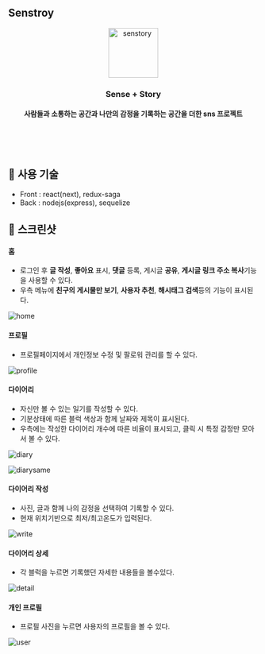 ## Senstroy

<p align="center">
  <img src="https://user-images.githubusercontent.com/48676844/132283332-7fbd302f-bdcf-4854-b466-d2308098c38d.png" width='100px' height='100px' alt="senstory" >
  <h3 align="center">Sense + Story</h3>
  <h4 align="center">사람들과 소통하는 공간과 나만의 감정을 기록하는 공간을 더한 sns 프로젝트</h4>
  <br />
</p>

<br>

## 📌 사용 기술

- Front : react(next), redux-saga
- Back : nodejs(express), sequelize

## 📌 스크린샷

#### 홈

- 로그인 후 **글 작성**, **좋아요** 표시, **댓글** 등록, 게시글 **공유**, **게시글 링크 주소 복사**기능을 사용할 수 있다.
- 우측 메뉴에 **친구의 게시물만 보기**, **사용자 추천**, **해시태그 검색**등의 기능이 표시된다.

![home](https://user-images.githubusercontent.com/48676844/132282473-292a0e17-3e0b-4926-a2cf-ca976587e8da.png)

#### 프로필

- 프로필페이지에서 개인정보 수정 및 팔로워 관리를 할 수 있다.

![profile](https://user-images.githubusercontent.com/48676844/132282530-5982d586-b46b-4567-bbba-23dd0b1fdecd.png)

#### 다이어리

- 자신만 볼 수 있는 일기를 작성할 수 있다.
- 기분상태에 따른 블럭 색상과 함께 날짜와 제목이 표시된다.
- 우측에는 작성한 다이어리 개수에 따른 비율이 표시되고, 클릭 시 특정 감정만 모아서 볼 수 있다.

![diary](https://user-images.githubusercontent.com/48676844/132282577-4eafa26d-62cd-48cf-aa3b-f76ce80029d8.png)

![diarysame](https://user-images.githubusercontent.com/48676844/132283721-75630904-e6fb-4966-9e28-510251e90a29.png)

#### 다이어리 작성

- 사진, 글과 함께 나의 감정을 선택하여 기록할 수 있다.
- 현재 위치기반으로 최저/최고온도가 입력된다.

![write](https://user-images.githubusercontent.com/48676844/132283120-9a16b9a4-68db-47f4-a7ba-d3461e4235d4.png)

#### 다이어리 상세

- 각 블럭을 누르면 기록했던 자세한 내용들을 볼수있다.

![detail](https://user-images.githubusercontent.com/48676844/132283184-5b4aa5b9-8e4b-45f7-b6c6-88f1e50b2bf9.png)

#### 개인 프로필

- 프로필 사진을 누르면 사용자의 프로필을 볼 수 있다.

![user](https://user-images.githubusercontent.com/48676844/132283224-adc8e72b-8bd9-4445-9fc6-c0e1c26ba5b4.png)
